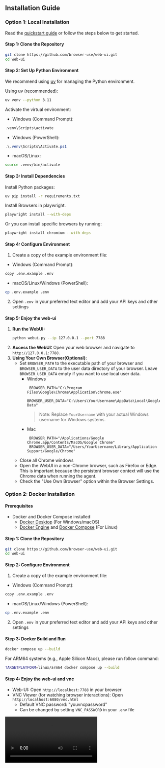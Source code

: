 
## Installation Guide

### Option 1: Local Installation

Read the [quickstart guide](https://docs.browser-use.com/quickstart#prepare-the-environment) or follow the steps below to get started.

#### Step 1: Clone the Repository
```bash
git clone https://github.com/browser-use/web-ui.git
cd web-ui
```

#### Step 2: Set Up Python Environment
We recommend using [uv](https://docs.astral.sh/uv/) for managing the Python environment.

Using uv (recommended):
```bash
uv venv --python 3.11
```

Activate the virtual environment:
- Windows (Command Prompt):
```cmd
.venv\Scripts\activate
```
- Windows (PowerShell):
```powershell
.\.venv\Scripts\Activate.ps1
```
- macOS/Linux:
```bash
source .venv/bin/activate
```

#### Step 3: Install Dependencies
Install Python packages:
```bash
uv pip install -r requirements.txt
```

Install Browsers in playwright. 
```bash
playwright install --with-deps
```
Or you can install specific browsers by running:
```bash
playwright install chromium --with-deps
```

#### Step 4: Configure Environment
1. Create a copy of the example environment file:
- Windows (Command Prompt):
```bash
copy .env.example .env
```
- macOS/Linux/Windows (PowerShell):
```bash
cp .env.example .env
```
2. Open `.env` in your preferred text editor and add your API keys and other settings

#### Step 5: Enjoy the web-ui
1.  **Run the WebUI:**
    ```bash
    python webui.py --ip 127.0.0.1 --port 7788
    ```
2. **Access the WebUI:** Open your web browser and navigate to `http://127.0.0.1:7788`.
3. **Using Your Own Browser(Optional):**
    - Set `BROWSER_PATH` to the executable path of your browser and `BROWSER_USER_DATA` to the user data directory of your browser. Leave `BROWSER_USER_DATA` empty if you want to use local user data.
      - Windows
        ```env
         BROWSER_PATH="C:\Program Files\Google\Chrome\Application\chrome.exe"
         BROWSER_USER_DATA="C:\Users\YourUsername\AppData\Local\Google\Chrome\User Data"
        ```
        > Note: Replace `YourUsername` with your actual Windows username for Windows systems.
      - Mac
        ```env
         BROWSER_PATH="/Applications/Google Chrome.app/Contents/MacOS/Google Chrome"
         BROWSER_USER_DATA="/Users/YourUsername/Library/Application Support/Google/Chrome"
        ```
    - Close all Chrome windows
    - Open the WebUI in a non-Chrome browser, such as Firefox or Edge. This is important because the persistent browser context will use the Chrome data when running the agent.
    - Check the "Use Own Browser" option within the Browser Settings.

### Option 2: Docker Installation

#### Prerequisites
- Docker and Docker Compose installed
  - [Docker Desktop](https://www.docker.com/products/docker-desktop/) (For Windows/macOS)
  - [Docker Engine](https://docs.docker.com/engine/install/) and [Docker Compose](https://docs.docker.com/compose/install/) (For Linux)

#### Step 1: Clone the Repository
```bash
git clone https://github.com/browser-use/web-ui.git
cd web-ui
```

#### Step 2: Configure Environment
1. Create a copy of the example environment file:
- Windows (Command Prompt):
```bash
copy .env.example .env
```
- macOS/Linux/Windows (PowerShell):
```bash
cp .env.example .env
```
2. Open `.env` in your preferred text editor and add your API keys and other settings

#### Step 3: Docker Build and Run
```bash
docker compose up --build
```
For ARM64 systems (e.g., Apple Silicon Macs), please run follow command:
```bash
TARGETPLATFORM=linux/arm64 docker compose up --build
```

#### Step 4: Enjoy the web-ui and vnc
- Web-UI: Open `http://localhost:7788` in your browser
- VNC Viewer (for watching browser interactions): Open `http://localhost:6080/vnc.html`
  - Default VNC password: "youvncpassword"
  - Can be changed by setting `VNC_PASSWORD` in your `.env` file

<video src="" controls="controls">Your browser does not support playing this video!</video>
